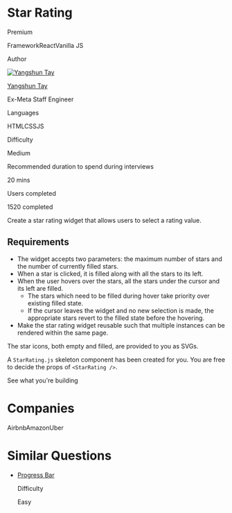 # Star Rating

Premium

FrameworkReactVanilla JS

Author

[![Yangshun Tay](https://www.greatfrontend.com/img/team/yangshun.jpg)](https://www.linkedin.com/in/yangshun)

[Yangshun Tay](https://www.linkedin.com/in/yangshun)[](https://www.linkedin.com/in/yangshun)

Ex-Meta Staff Engineer

Languages

HTMLCSSJS

Difficulty

Medium

Recommended duration to spend during interviews

20 mins

Users completed

1520 completed

Create a star rating widget that allows users to select a rating value.

## Requirements

- The widget accepts two parameters: the maximum number of stars and the number of currently filled stars.
- When a star is clicked, it is filled along with all the stars to its left.
- When the user hovers over the stars, all the stars under the cursor and its left are filled.
    - The stars which need to be filled during hover take priority over existing filled state.
    - If the cursor leaves the widget and no new selection is made, the appropriate stars revert to the filled state before the hovering.
- Make the star rating widget reusable such that multiple instances can be rendered within the same page.

The star icons, both empty and filled, are provided to you as SVGs.

A `StarRating.js` skeleton component has been created for you. You are free to decide the props of `<StarRating />`.

See what you're building

# Companies

AirbnbAmazonUber

# Similar Questions

- [Progress Bar](https://www.greatfrontend.com/questions/user-interface/progress-bar)
    
    Difficulty
    
    Easy